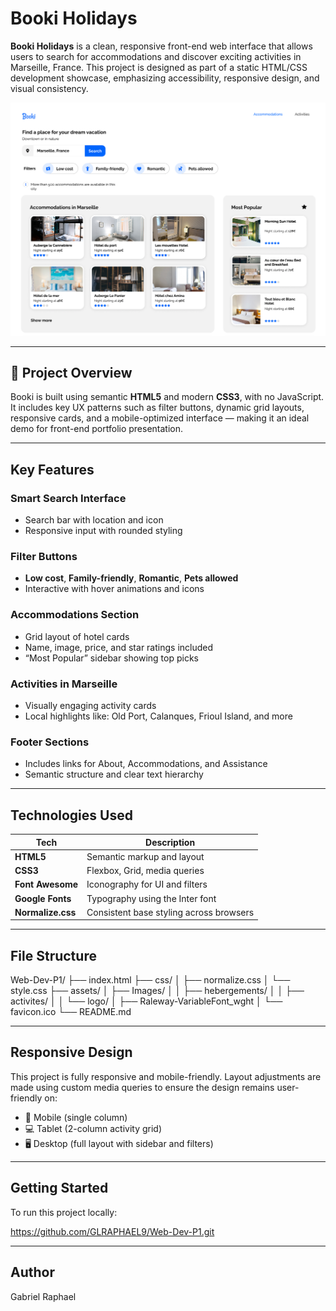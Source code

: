 #  Booki Holidays

**Booki Holidays** is a clean, responsive front-end web interface that allows users to search for accommodations and discover exciting activities in Marseille, France. This project is designed as part of a static HTML/CSS development showcase, emphasizing accessibility, responsive design, and visual consistency.

![Booki UI Preview](assets/Images/logo/Screenshot%20(1).png)


---

## 📌 Project Overview

Booki is built using semantic **HTML5** and modern **CSS3**, with no JavaScript. It includes key UX patterns such as filter buttons, dynamic grid layouts, responsive cards, and a mobile-optimized interface — making it an ideal demo for front-end portfolio presentation.

---

## Key Features

### Smart Search Interface
- Search bar with location and icon
- Responsive input with rounded styling

### Filter Buttons
- **Low cost**, **Family-friendly**, **Romantic**, **Pets allowed**
- Interactive with hover animations and icons

### Accommodations Section
- Grid layout of hotel cards
- Name, image, price, and star ratings included
- “Most Popular” sidebar showing top picks

### Activities in Marseille
- Visually engaging activity cards
- Local highlights like: Old Port, Calanques, Frioul Island, and more

### Footer Sections
- Includes links for About, Accommodations, and Assistance
- Semantic structure and clear text hierarchy

---

## Technologies Used

| Tech              | Description                           |
|-------------------|---------------------------------------|
| **HTML5**         | Semantic markup and layout            |
| **CSS3**          | Flexbox, Grid, media queries          |
| **Font Awesome**  | Iconography for UI and filters        |
| **Google Fonts**  | Typography using the Inter font       |
| **Normalize.css** | Consistent base styling across browsers |

---

## File Structure

Web-Dev-P1/
├── index.html
├── css/
│   ├── normalize.css
│   └── style.css
├── assets/
│   ├── Images/
│   │   ├── hebergements/
│   │   ├── activites/
│   │   └── logo/
│   ├── Raleway-VariableFont_wght
│   └── favicon.ico
└── README.md

---

## Responsive Design

This project is fully responsive and mobile-friendly. Layout adjustments are made using custom media queries to ensure the design remains user-friendly on:

- 📱 Mobile (single column)
- 💻 Tablet (2-column activity grid)
- 🖥️ Desktop (full layout with sidebar and filters)

---

## Getting Started

To run this project locally:

https://github.com/GLRAPHAEL9/Web-Dev-P1.git

---

## Author 

Gabriel Raphael




